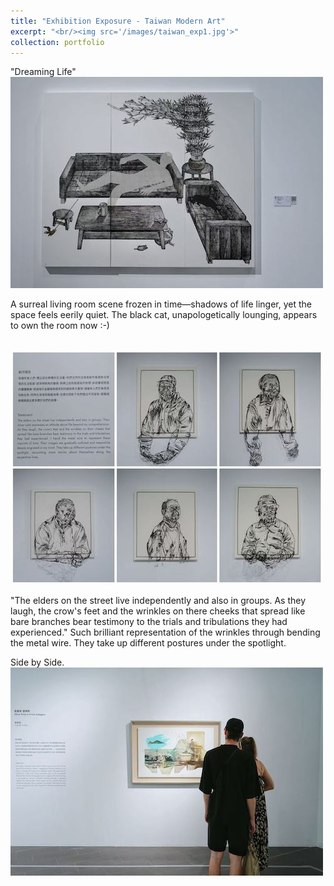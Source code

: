 ```yaml
---
title: "Exhibition Exposure - Taiwan Modern Art"
excerpt: "<br/><img src='/images/taiwan_exp1.jpg'>"
collection: portfolio
---
```


"Dreaming Life"
<br/><img src='/images/taiwan_exp1.jpg'>

A surreal living room scene frozen in time—shadows of life linger, yet the space feels eerily quiet. 
The black cat, unapologetically lounging, appears to own the room now :-)


<br/><img src='/images/taiwan_exp2.jpg'>

"The elders on the street live independently and also in groups. As they laugh, the crow's feet and the wrinkles on there cheeks that spread like bare branches bear testimony to the trials and tribulations they had experienced."
Such brilliant representation of the wrinkles through bending the metal wire. They take up different postures under the spotlight.

Side by Side.
<br/><img src='/images/taiwan_exp3.jpg'>
